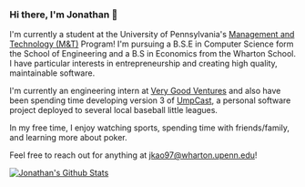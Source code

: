 ### Hi there, I'm Jonathan 👋

I'm currently a student at the University of Pennsylvania's [Management and Technology (M&T)](https://fisher.wharton.upenn.edu) Program! I'm pursuing a B.S.E in Computer Science form the School of Engineering and a B.S in Economics from the Wharton School. I have particular interests in entrepreneurship and creating high quality, maintainable software.

I'm currently an engineering intern at [Very Good Ventures](https://github.com/VGVentures) and also have been spending time developing version 3 of [UmpCast](https://github.com/UmpCast), a personal software project deployed to several local baseball little leagues. 

In my free time, I enjoy watching sports, spending time with friends/family, and learning more about poker.

Feel free to reach out for anything at jkao97@wharton.upenn.edu!

[![Jonathan's Github Stats](https://github-readme-stats.vercel.app/api?username=jonathankao97&count_private=true&theme=default&show_icons=true)](https://github.com/jonathankao97)

<!--
**jonathankao97/jonathankao97** is a ✨ _special_ ✨ repository because its `README.md` (this file) appears on your GitHub profile.

Here are some ideas to get you started:

- 🔭 I’m currently working on ...
- 🌱 I’m currently learning ...
- 👯 I’m looking to collaborate on ...
- 🤔 I’m looking for help with ...
- 💬 Ask me about ...
- 📫 How to reach me: ...
- 😄 Pronouns: ...
- ⚡ Fun fact: ...
-->
